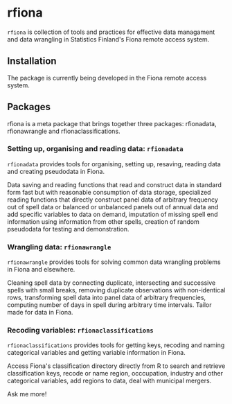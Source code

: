 # rfiona
`rfiona` is collection of tools and practices for effective data managament and data wrangling in Statistics Finland's Fiona remote access system.

## Installation

The package is currently being developed in the Fiona remote access system.

## Packages

rfiona is a meta package that brings together three packages: rfionadata, rfionawrangle and rfionaclassifications.

### Setting up, organising and reading data: `rfionadata`

`rfionadata` provides tools for organising, setting up, resaving, reading data and creating pseudodata in Fiona. 

Data saving and reading functions that read and construct data in standard form fast but with reasonable consumption of data storage, specialized reading functions that directly construct panel data of arbitrary frequency out of spell data or balanced or unbalanced panels out of annual data and add specific variables to data on demand, imputation of missing spell end information using information from other spells, creation of random pseudodata for testing and demonstration.

### Wrangling data: `rfionawrangle`

`rfionawrangle` provides tools for solving common data wrangling problems in Fiona and elsewhere.

Cleaning spell data by connecting duplicate, intersecting and successive spells with small breaks, removing duplicate observations with non-identical rows, transforming spell data into panel data of arbitrary frequencies, computing number of days in spell during arbitrary time intervals. Tailor made for data in Fiona.

### Recoding variables: `rfionaclassifications`

`rfionaclassifications` provides tools for getting keys, recoding and naming categorical variables and getting variable information in Fiona.

Access Fiona's classification directory directly from R to search and retrieve classification keys, recode or name region, occcupation, industry and other categorical variables, add regions to data, deal with municipal mergers.


Ask me more!
